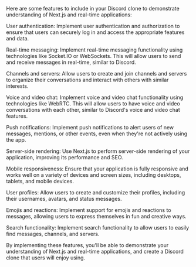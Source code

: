 Here are some features to  include in your Discord clone to demonstrate understanding of Next.js and real-time applications:

User authentication: Implement user authentication and authorization to ensure that users can securely log in and access the appropriate features and data.

Real-time messaging: Implement real-time messaging functionality using technologies like Socket.IO or WebSockets. This will allow users to send and receive messages in real-time, similar to Discord.

Channels and servers: Allow users to create and join channels and servers to organize their conversations and interact with others with similar interests.

Voice and video chat: Implement voice and video chat functionality using technologies like WebRTC. This will allow users to have voice and video conversations with each other, similar to Discord's voice and video chat features.

Push notifications: Implement push notifications to alert users of new messages, mentions, or other events, even when they're not actively using the app.

Server-side rendering: Use Next.js to perform server-side rendering of your application, improving its performance and SEO.

Mobile responsiveness: Ensure that your application is fully responsive and works well on a variety of devices and screen sizes, including desktops, tablets, and mobile devices.

User profiles: Allow users to create and customize their profiles, including their usernames, avatars, and status messages.

Emojis and reactions: Implement support for emojis and reactions to messages, allowing users to express themselves in fun and creative ways.

Search functionality: Implement search functionality to allow users to easily find messages, channels, and servers.

By implementing these features, you'll be able to demonstrate your understanding of Next.js and real-time applications, and create a Discord clone that users will enjoy using.
